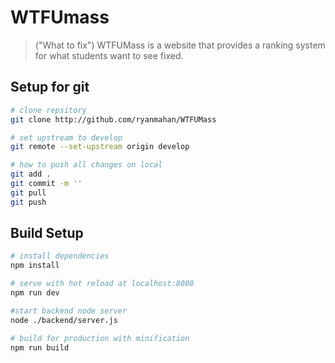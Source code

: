 # WTFUmass

> ("What to fix") WTFUMass is a website that provides a ranking system for what students want to see fixed.

## Setup for git

``` bash
# clone repsitory
git clone http://github.com/ryanmahan/WTFUMass

# set upstream to develop
git remote --set-upstream origin develop

# how to push all changes on local
git add .
git commit -m ''
git pull
git push
```

## Build Setup

``` bash
# install dependencies
npm install

# serve with hot reload at localhost:8080
npm run dev

#start backend node server
node ./backend/server.js

# build for production with minification
npm run build
```
